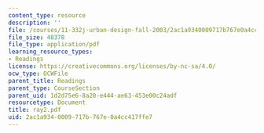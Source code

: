 ```yaml
---
content_type: resource
description: ''
file: /courses/11-332j-urban-design-fall-2003/2ac1a9340009717b767e0a4cc417ffe7_ray2.pdf
file_size: 48378
file_type: application/pdf
learning_resource_types:
- Readings
license: https://creativecommons.org/licenses/by-nc-sa/4.0/
ocw_type: OCWFile
parent_title: Readings
parent_type: CourseSection
parent_uid: 1d2d75e6-8a20-e444-ae63-453e00c24adf
resourcetype: Document
title: ray2.pdf
uid: 2ac1a934-0009-717b-767e-0a4cc417ffe7
---
```

